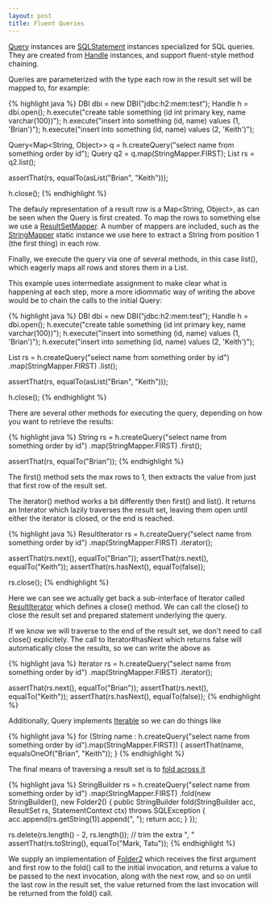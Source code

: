 ```yaml
---
layout: post
title: Fluent Queries
---
```


[Query](http://jdbi.org/apidocs/org/skife/jdbi/v2/Query.html) instances are [SQLStatement](http://jdbi.org/apidocs/org/skife/jdbi/v2/SQLStatement.html) instances specialized for SQL queries. They are created from [Handle](http://jdbi.org/apidocs/org/skife/jdbi/v2/Handle.html) instances, and support fluent-style method chaining.

Queries are parameterized with the type each row in the result set will be mapped to, for example:

{% highlight java %}
DBI dbi = new DBI("jdbc:h2:mem:test");
Handle h = dbi.open();
h.execute("create table something (id int primary key, name varchar(100))");
h.execute("insert into something (id, name) values (1, 'Brian')");
h.execute("insert into something (id, name) values (2, 'Keith')");


Query<Map<String, Object>> q =
    h.createQuery("select name from something order by id");
Query<String> q2 = q.map(StringMapper.FIRST);
List<String> rs = q2.list();

assertThat(rs, equalTo(asList("Brian", "Keith")));

h.close();
{% endhighlight %}

The defauly representation of a result row is a Map&lt;String, Object&gt;, as can be seen when the Query is first created. To map the rows to something else we use a [ResultSetMapper](http://jdbi.org/apidocs/org/skife/jdbi/v2/tweak/ResultSetMapper.html). A number of mappers are included, such as the [StringMapper](http://jdbi.org/apidocs/org/skife/jdbi/v2/util/StringMapper.html) static instance we use here to extract a String from position 1 (the first thing) in each row.

Finally, we execute the query via one of several methods, in this case list(), which eagerly maps all rows and stores them in a List.

This example uses intermediate assignment to make clear what is happening at each step, more a more idiommatic way of writing the above would be to chain the calls to the initial Query:

{% highlight java %}
DBI dbi = new DBI("jdbc:h2:mem:test");
Handle h = dbi.open();
h.execute("create table something (id int primary key, name varchar(100))");
h.execute("insert into something (id, name) values (1, 'Brian')");
h.execute("insert into something (id, name) values (2, 'Keith')");


List<String> rs = h.createQuery("select name from something order by id")
    .map(StringMapper.FIRST)
    .list();

assertThat(rs, equalTo(asList("Brian", "Keith")));

h.close();
{% endhighlight %}

There are several other methods for executing the query, depending on how you want to retrieve the results:

{% highlight java %}
String rs = h.createQuery("select name from something order by id")
    .map(StringMapper.FIRST)
    .first();

assertThat(rs, equalTo("Brian"));
{% endhighlight %}

The first() method sets the max rows to 1, then extracts the value from just that first row of the result set.

The iterator() method works a bit differently then first() and list(). It returns an Interator which lazily traverses the result set, leaving them open until either the iterator is closed, or the end is reached.

{% highlight java %}
ResultIterator<String> rs = h.createQuery("select name from something order by id")
    .map(StringMapper.FIRST)
    .iterator();

assertThat(rs.next(), equalTo("Brian"));
assertThat(rs.next(), equalTo("Keith"));
assertThat(rs.hasNext(), equalTo(false));

rs.close();
{% endhighlight %}

Here we can see we actually get back a sub-interface of Iterator called [ResultIterator](http://jdbi.org/apidocs/org/skife/jdbi/v2/ResultIterator.html) which defines a close() method. We can call the close() to close the result set and prepared statement underlying the query.

If we know we will traverse to the end of the result set, we don't need to call close() explicitely. The call to Iterator#hasNext which returns false will automatically close the results, so we can write the above as

{% highlight java %}
Iterator<String> rs = h.createQuery("select name from something order by id")
    .map(StringMapper.FIRST)
    .iterator();

assertThat(rs.next(), equalTo("Brian"));
assertThat(rs.next(), equalTo("Keith"));
assertThat(rs.hasNext(), equalTo(false));
{% endhighlight %}

Additionally, Query implements [Iterable](http://download.oracle.com/javase/6/docs/api/java/lang/Iterable.html) so we can do things like

{% highlight java %}
for (String name : h.createQuery("select name from something order by id").map(StringMapper.FIRST))
{
    assertThat(name, equalsOneOf("Brian", "Keith"));
}
{% endhighlight %}

The final means of traversing a result set is to [fold across it](http://en.wikipedia.org/wiki/Fold_(higher-order_function))

{% highlight java %}
StringBuilder rs = h.createQuery("select name from something order by id")
                    .map(StringMapper.FIRST)
                    .fold(new StringBuilder(), new Folder2<StringBuilder>()
                    {
                        public StringBuilder fold(StringBuilder acc, ResultSet rs, StatementContext ctx) throws SQLException
                        {
                            acc.append(rs.getString(1)).append(", ");
                            return acc;
                        }
                    });

rs.delete(rs.length() - 2, rs.length()); // trim the extra ", "
assertThat(rs.toString(), equalTo("Mark, Tatu"));
{% endhighlight %}

We supply an implementation of [Folder2](http://jdbi.org/apidocs/org/skife/jdbi/v2/Folder2.html) which receives the first argument and first row to the fold() call to the initial invocation, and returns a value to be passed to the next invocation, along with the next row, and so on until the last row in the result set, the value returned from the last invocation will be returned from the fold() call.

